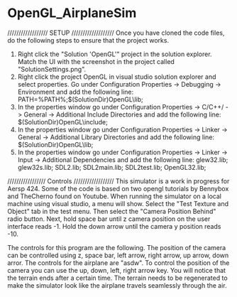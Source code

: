 # OpenGL_AirplaneSim


////////////////// SETUP ///////////////////
Once you have cloned the code files, do the following steps to ensure that the project works. 
1. Right click the "Solution 'OpenGL'" project in the solution explorer. Match the UI with the screenshot in the project called "SolutionSettings.png". 
2. Right click the project OpenGL in visual studio solution explorer and select properties. Go under Configuration Properties -> Debugging -> Environment and add the following line:
PATH=%PATH%;$(SolutionDir)OpenGL\lib;
3. In the properties window go under Configuration Properties -> C/C++/ -> General -> Additional Include Directories and add the following line:
$(SolutionDir)OpenGL\include;
4. In the properties window go under Configuration Properties -> Linker -> General -> Additional Library Directories and add the following line:
$(SolutionDir)OpenGL\lib;
5. In the properties window go under Configuration Properties -> Linker -> Input -> Additional Dependencies and add the following line:
glew32.lib; glew32s.lib; SDL2.lib; SDL2main.lib; SDL2test.lib; OpenGL32.lib;


///////////////// Controls //////////////////
This simulator is a work in progress for Aersp 424. Some of the code is based on two opengl tutorials by Bennybox and TheCherno found on Youtube. 
When running the simulator on a local machine using visual studio, a menu will show. Select the "Test Texture and Object" tab in the test menu.
Then select the "Camera Position Behind" radio button. 
Next, hold space bar until z camera position on the user interface reads -1. 
Hold the down arrow until the camera y position reads -10.

The controls for this program are the following. The position of the camera can be controlled using z, space bar, left arrow, right arrow, up arrow, down arror. 
The controls for the airplane are "asdw". 
To control the position of the camera you can use the up, down, left, right arrow key. You will notice that the terrain ends after a certain time. 
The terrain needs to be regenerated to make the simulator look like the airplane travels seamlessly through the air. 
